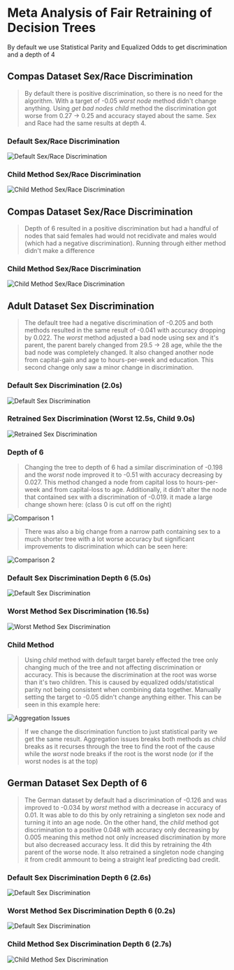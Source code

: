 # Meta Analysis of Fair Retraining of Decision Trees

By default we use Statistical Parity and Equalized Odds to get discrimination and a depth of 4

## Compas Dataset Sex/Race Discrimination

> By default there is positive discrimination, so there is no need for the algorithm. With a target of -0.05 *worst node* method didn't change anything. Using *get bad nodes child* method the discrimination got worse from 0.27 -> 0.25 and accuracy stayed about the same. Sex and Race had the same results at depth 4.

### Default Sex/Race Discrimination

![Default Sex/Race Discrimination](images/compas_sex_default.png)

### Child Method Sex/Race Discrimination

![Child Method Sex/Race Discrimination](images/compas_sex_child_method.png)

## Compas Dataset Sex/Race Discrimination

> Depth of 6 resulted in a positive discrimination but had a handful of nodes that said females had would not recidivate and males would (which had a negative discrimination). Running through either method didn't make a difference

### Child Method Sex/Race Discrimination

![Child Method Sex/Race Discrimination](images/compas_sex_default_depth_6.png)

## Adult Dataset Sex Discrimination

> The default tree had a negative discrimination of -0.205 and both methods resulted in the same result of -0.041 with accuracy dropping by 0.022. The *worst* method adjusted a bad node using sex and it's parent, the parent barely changed from 29.5 -> 28 age, while the the bad node was completely changed. It also changed another node from capital-gain and age to hours-per-week and education. This second change only saw a minor change in discrimination. 

### Default Sex Discrimination (2.0s)

![Default Sex Discrimination](images/adult_sex_default.png)

### Retrained Sex Discrimination (Worst 12.5s, Child 9.0s)

![Retrained Sex Discrimination](images/adult_sex_worst_method.png)

### Depth of 6

> Changing the tree to depth of 6 had a similar discrimination of -0.198 and the *worst* node improved it to -0.51 with accuracy decreasing by 0.027. This method changed a node from capital loss to hours-per-week and from capital-loss to age. Additionally, it didn't alter the node that contained sex with a discrimination of -0.019. it made a large change shown here: (class 0 is cut off on the right)

![Comparison 1](images/adult_sex_depth_6_compare.png)

> There was also a big change from a narrow path containing sex to a much shorter tree with a lot worse accuracy but significant improvements to discrimination which can be seen here: 

![Comparison 2](images/adult_sex_depth_6_compare_2.png)

### Default Sex Discrimination Depth 6 (5.0s)

![Default Sex Discrimination](images/adult_sex_default_depth_6.png)

### Worst Method Sex Discrimination (16.5s)

![Worst Method Sex Discrimination](images/adult_sex_worst_method_depth_6.png)

### Child Method

> Using *child* method with default target barely effected the tree only changing much of the tree and not affecting discrimination or accuracy. This is because the discrimination at the root was worse than it's two children. This is caused by equalized odds/statistical parity not being consistent when combining data together. Manually setting the target to -0.05 didn't change anything either. This can be seen in this example here:

![Aggregation Issues](images/adult_sex_default_aggregation_problem.png)

> If we change the discrimination function to just statistical parity we get the same result. Aggregation issues breaks both methods as *child* breaks as it recurses through the tree to find the root of the cause while the *worst* node breaks if the root is the worst node (or if the worst nodes is at the top)

## German Dataset Sex Depth of 6

> The German dataset by default had a discrimination of -0.126 and was improved to -0.034 by *worst* method with a decrease in accuracy of 0.01. It was able to do this by only retraining a singleton sex node and turning it into an age node. On the other hand, the *child* method got discrimination to a positive 0.048 with accuracy only decreasing by 0.005 meaning this method not only increased discrimination by more but also decreased accuracy less. It did this by retraining the 4th parent of the worse node. It also retrained a singleton node changing it from credit ammount to being a straight leaf predicting bad credit.

### Default Sex Discrimination Depth 6 (2.6s)

![Default Sex Discrimination](images/german_sex_default_depth_6.png)

### Worst Method Sex Discrimination Depth 6 (0.2s)

![Default Sex Discrimination](images/german_sex_worst_method_depth_6.png)

### Child Method Sex Discrimination Depth 6 (2.7s)

![Child Method Sex Discrimination](images/german_sex_child_method_depth_6.png)